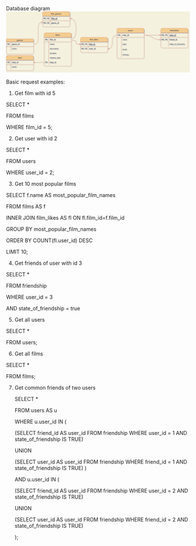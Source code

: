 Database diagram
![DB Diagram](/diagram/filmorate_diagram_Osipov.png)

Basic request examples:

1) Get film with id 5

SELECT *

FROM films

WHERE film_id = 5;

2) Get user with id 2

SELECT *

FROM users

WHERE user_id = 2;

3) Get 10 most popular films

SELECT f.name AS most_popular_film_names

FROM films AS f

INNER JOIN film_likes AS fl ON fl.film_id=f.film_id

GROUP BY most_popular_film_names

ORDER BY COUNT(fl.user_id) DESC

LIMIT 10;

4) Get friends of user with id 3

SELECT *

FROM friendship

WHERE user_id = 3 

AND state_of_friendship = true

5) Get all users

SELECT *

FROM users;

6) Get all films

SELECT *

FROM films;

7) Get common friends of two users

   SELECT *

   FROM users AS u

   WHERE u.user_id IN (
   
   (SELECT friend_id AS user_id FROM friendship WHERE user_id = 1 AND state_of_friendship IS TRUE)

   UNION

   (SELECT user_id AS user_id FROM friendship WHERE friend_id = 1 AND state_of_friendship IS TRUE)
   )

   AND u.user_id IN (
   
   (SELECT friend_id AS user_id FROM friendship WHERE user_id = 2 AND state_of_friendship IS TRUE)

   UNION

   (SELECT user_id AS user_id FROM friendship WHERE friend_id = 2 AND state_of_friendship IS TRUE)
   
   );
